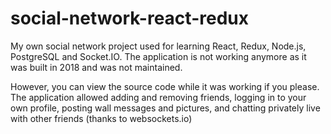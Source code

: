 # social-network-react-redux
My own social network project used for learning React, Redux, Node.js, PostgreSQL and Socket.IO. The application is not working anymore as it was built in 2018 and was not maintained.

However, you can view the source code while it was working if you please. The application allowed adding and removing friends, logging in to your own profile, posting wall messages and pictures, and chatting privately live with other friends (thanks to websockets.io)
